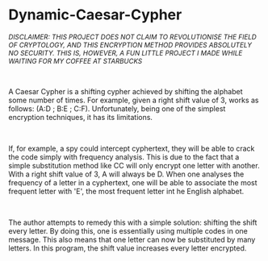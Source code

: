 # Dynamic-Caesar-Cypher

<p style="font-size: small"> <em> DISCLAIMER: THIS PROJECT DOES NOT CLAIM TO REVOLUTIONISE THE FIELD OF CRYPTOLOGY, AND THIS ENCRYPTION METHOD PROVIDES ABSOLUTELY NO SECURITY. THIS IS, HOWEVER, A FUN LITTLE PROJECT I MADE WHILE WAITING FOR MY COFFEE AT STARBUCKS </em> </p>
<br/>
<p> A Caesar Cypher is a shifting cypher achieved by shifting the alphabet some number of times. For example, given a right shift value of 3, works as follows: (A:D ; B:E ; C:F). Unfortunately, being one of the simplest encryption techniques, it has its limitations. </p> 
<br/>
<p> If, for example, a spy could intercept cyphertext, they will be able to crack the code simply with frequency analysis. This is due to the fact that a simple substitution method like CC will only encrypt one letter with another. With a right shift value of 3, A will always be D. When one analyses the frequency of a letter in a cyphertext, one will be able to associate the most frequent letter with 'E', the most frequent letter int he English alphabet.</p>
<br/>
<p> The author attempts to remedy this with a simple solution: shifting the shift every letter. By doing this, one is essentially using multiple codes in one message. This also means that one letter can now be substituted by many letters. In this program, the shift value increases every letter encrypted. </p>
